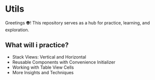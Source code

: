 # Utils

Greetings 👽! 
This repository serves as a hub for practice, learning, and exploration.


## What will i practice?
* Stack Views: Vertical and Horizontal
* Reusable Components with Convenience Initializer
* Working with Table View Cells
* More Insights and Techniques
